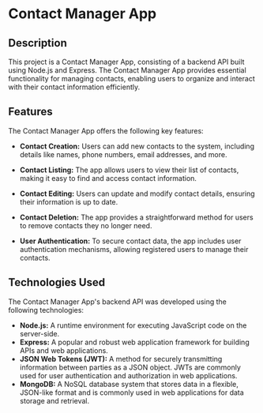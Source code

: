 # Contact Manager App

## Description

This project is a Contact Manager App, consisting of a backend API built using Node.js and Express. The Contact Manager App provides essential functionality for managing contacts, enabling users to organize and interact with their contact information efficiently.

## Features

The Contact Manager App offers the following key features:

-   **Contact Creation:** Users can add new contacts to the system, including details like names, phone numbers, email addresses, and more.

-   **Contact Listing:** The app allows users to view their list of contacts, making it easy to find and access contact information.

-   **Contact Editing:** Users can update and modify contact details, ensuring their information is up to date.

-   **Contact Deletion:** The app provides a straightforward method for users to remove contacts they no longer need.

-   **User Authentication:** To secure contact data, the app includes user authentication mechanisms, allowing registered users to manage their contacts.

## Technologies Used

The Contact Manager App's backend API was developed using the following technologies:

-   **Node.js:** A runtime environment for executing JavaScript code on the server-side.
-   **Express:** A popular and robust web application framework for building APIs and web applications.
-   **JSON Web Tokens (JWT):** A method for securely transmitting information between parties as a JSON object. JWTs are commonly used for user authentication and authorization in web applications.
-   **MongoDB:** A NoSQL database system that stores data in a flexible, JSON-like format and is commonly used in web applications for data storage and retrieval.
